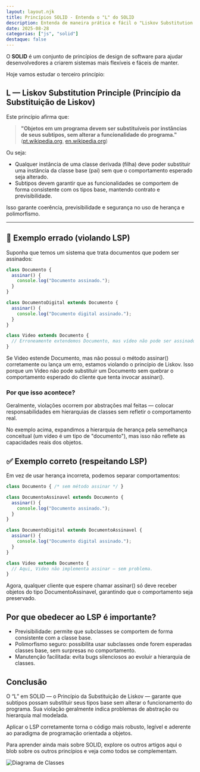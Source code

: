 ```yaml
---
layout: layout.njk
title: Princípios SOLID - Entenda o "L" do SOLID
description: Entenda de maneira prática e fácil o "Liskov Substitution Principle"
date: 2025-08-28
categorias: ["js", "solid"]
destaque: false
---
```



O **SOLID** é um conjunto de princípios de design de software para ajudar desenvolvedores a criarem sistemas mais flexíveis e fáceis de manter.  

Hoje vamos estudar o terceiro princípio:

## L — Liskov Substitution Principle (Princípio da Substituição de Liskov)

Este princípio afirma que:

> **"Objetos em um programa devem ser substituíveis por instâncias de seus subtipos, sem alterar a funcionalidade do programa."**  
> ([pt.wikipedia.org](https://pt.wikipedia.org/wiki/SOLID), [en.wikipedia.org](https://en.wikipedia.org/wiki/SOLID))

Ou seja:

- Qualquer instância de uma classe derivada (filha) deve poder substituir uma instância da classe base (pai) sem que o comportamento esperado seja alterado.
- Subtipos devem garantir que as funcionalidades se comportem de forma consistente com os tipos base, mantendo contrato e previsibilidade.

Isso garante coerência, previsibilidade e segurança no uso de herança e polimorfismo.

---

## 🚫 Exemplo errado (violando LSP)

Suponha que temos um sistema que trata documentos que podem ser assinados:

```js
class Documento {
  assinar() {
    console.log("Documento assinado.");
  }
}

class DocumentoDigital extends Documento {
  assinar() {
    console.log("Documento digital assinado.");
  }
}

class Video extends Documento {
  // Erroneamente extendemos Documento, mas vídeo não pode ser assinado.
}
```

Se Video estende Documento, mas não possui o método assinar() corretamente ou lança um erro, estamos violando o princípio de Liskov.
Isso porque um Video não pode substituir um Documento sem quebrar o comportamento esperado do cliente que tenta invocar assinar().

### Por que isso acontece?

Geralmente, violações ocorrem por abstrações mal feitas — colocar responsabilidades em hierarquias de classes sem refletir o comportamento real.

No exemplo acima, expandimos a hierarquia de herança pela semelhança conceitual (um vídeo é um tipo de "documento"), mas isso não reflete as capacidades reais dos objetos.

## ✅ Exemplo correto (respeitando LSP)

Em vez de usar herança incorreta, podemos separar comportamentos:

```js
class Documento { /* sem método assinar */ }

class DocumentoAssinavel extends Documento {
  assinar() {
    console.log("Documento assinado.");
  }
}

class DocumentoDigital extends DocumentoAssinavel {
  assinar() {
    console.log("Documento digital assinado.");
  }
}

class Video extends Documento {
  // Aqui, Video não implementa assinar — sem problema.
}
```

Agora, qualquer cliente que espere chamar assinar() só deve receber objetos do tipo DocumentoAssinavel, garantindo que o comportamento seja preservado.

## Por que obedecer ao LSP é importante?

- Previsibilidade: permite que subclasses se comportem de forma consistente com a classe base.
- Polimorfismo seguro: possibilita usar subclasses onde forem esperadas classes base, sem surpresas no comportamento.
- Manutenção facilitada: evita bugs silenciosos ao evoluir a hierarquia de classes.

## Conclusão

O “L” em SOLID — o Princípio da Substituição de Liskov — garante que subtipos possam substituir seus tipos base sem alterar o funcionamento do programa.
Sua violação geralmente indica problemas de abstração ou hierarquia mal modelada.

Aplicar o LSP corretamente torna o código mais robusto, legível e aderente ao paradigma de programação orientada a objetos.

Para aprender ainda mais sobre SOLID, explore os outros artigos aqui o blob sobre os outros princípios e veja como todos se complementam.

![Diagrama de Classes](../../public/img/diagrama-classes-solid-l.png "Diagrama de Classes")